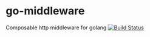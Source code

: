 # go-middleware
Composable http middleware for golang
[![Build Status](https://travis-ci.org/bernos/go-middleware.svg)](https://travis-ci.org/bernos/go-middleware)